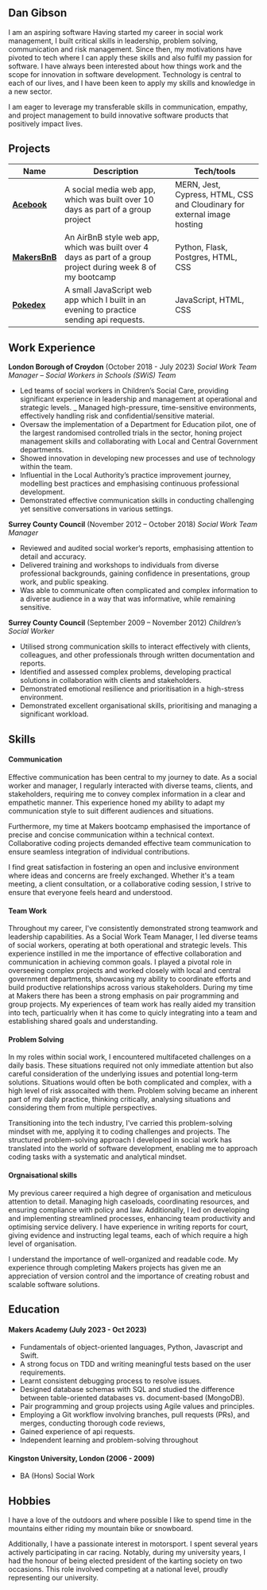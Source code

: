 ## Dan Gibson

I am an aspiring software Having started my career in social work management, I built critical skills in leadership, problem solving, communication and risk management. Since then, my motivations have pivoted to tech where I can apply these skills and also fulfil my passion for software. I have always been interested about how things work and the scope for innovation in software development. Technology is central to each of our lives, and I have been keen to apply my skills and knowledge in a new sector. 

I am eager to leverage my transferable skills in communication, empathy, and project management to build innovative software products that positively impact lives. 



## Projects

| Name                         | Description       | Tech/tools        |
| ---------------------------- | ----------------- | ----------------- |
| [**Acebook**](https://github.com/spcmarine/Acebook-Web-App) | A social media web app, which was built over 10 days as part of a group project | MERN, Jest, Cypress, HTML, CSS and Cloudinary for external image hosting              |
| [**MakersBnB**](https://github.com/spcmarine/MakersBnB) | An AirBnB style web app, which was built over 4 days as part of a group project during week 8 of my bootcamp  | Python, Flask, Postgres, HTML, CSS              |
| [**Pokedex**](https://github.com/spcmarine/Pokedex) | A small JavaScript web app which I built in an evening to practice sending api requests. | JavaScript, HTML, CSS |

## Work Experience

**London Borough of Croydon** 
(October 2018 - July 2023)
_Social Work Team Manager – Social Workers in Schools (SWiS) Team_ 

- Led teams of social workers in Children’s Social Care, providing significant experience in leadership and management at operational and strategic levels.
_ Managed high-pressure, time-sensitive environments, effectively handling risk and confidential/sensitive material.
- Oversaw the implementation of a Department for Education pilot, one of the largest randomised controlled trials in the sector, honing project management skills and collaborating with Local and Central Government departments. 
- Showed innovation in developing new processes and use of technology within the team. 
- Influential in the Local Authority’s practice improvement journey, modelling best practices and emphasising continuous professional development.
- Demonstrated effective communication skills in conducting challenging yet sensitive conversations in various settings.

**Surrey County Council** 
(November 2012 – October 2018)
_Social Work Team Manager_

- Reviewed and audited social worker’s reports, emphasising attention to detail and accuracy.
- Delivered training and workshops to individuals from diverse professional backgrounds, gaining confidence in presentations, group work, and public speaking.
- Was able to communicate often complicated and complex information to a diverse audience in a way that was informative, while remaining sensitive. 

**Surrey County Council** 
(September 2009 – November 2012)
_Children’s Social Worker_

- Utilised strong communication skills to interact effectively with clients, colleagues, and other professionals through written documentation and reports.
- Identified and assessed complex problems, developing practical solutions in collaboration with clients and stakeholders.
- Demonstrated emotional resilience and prioritisation in a high-stress environment.
- Demonstrated excellent organisational skills, prioritising and managing a significant workload. 


## Skills

#### Communication
Effective communication has been central to my journey to date. As a social worker and manager, I regularly interacted with diverse teams, clients, and stakeholders, requiring me to convey complex information in a clear and empathetic manner. This experience honed my ability to adapt my communication style to suit different audiences and situations. 

Furthermore, my time at Makers bootcamp emphasised the importance of precise and concise communication within a technical context. Collaborative coding projects demanded effective team communication to ensure seamless integration of individual contributions.

I find great satisfaction in fostering an open and inclusive environment where ideas and concerns are freely exchanged. Whether it's a team meeting, a client consultation, or a collaborative coding session, I strive to ensure that everyone feels heard and understood.

#### Team Work
Throughout my career, I've consistently demonstrated strong teamwork and leadership capabilities. As a Social Work Team Manager, I led diverse teams of social workers, operating at both operational and strategic levels. This experience instilled in me the importance of effective collaboration and communication in achieving common goals. I played a pivotal role in overseeing complex projects and worked closely with local and central government departments, showcasing my ability to coordinate efforts and build productive relationships across various stakeholders. During my time at Makers there has been a strong emphasis on pair programming and group projects. My experiences of team work has really aided my transition into tech, particualrly when it has come to quicly integrating into a team and establishing shared goals and understanding. 

#### Problem Solving

In my roles within social work, I encountered multifaceted challenges on a daily basis. These situations required not only immediate attention but also careful consideration of the underlying issues and potential long-term solutions. Situations would often be both complicated and complex, with a high level of risk assocaited with them. Problem solving became an inherent part of my daily practice, thinking critically, analysing situations and considering them from multiple perspectives. 

Transitioning into the tech industry, I've carried this problem-solving mindset with me, applying it to coding challenges and projects. The structured problem-solving approach I developed in social work has translated into the world of software development, enabling me to approach coding tasks with a systematic and analytical mindset.

#### Orgnaisational skills

My previous career required a high degree of organisation and meticulous attention to detail. Managing high caseloads, coordinating resources, and ensuring compliance with policy and law. Additionally, I led on developing and implementing streamlined processes, enhancing team productivity and optimising service delivery. I have experience in writing reports for court, giving evidence and instructing legal teams, each of which require a high level of organisation. 

I understand the importance of well-organized and readable code. My experience through completing Makers projects has given me an appreciation of version control and the importance of creating robust and scalable software solutions.


## Education

#### Makers Academy (July 2023 - Oct 2023)

- Fundamentals of object-oriented languages, Python, Javascript and Swift.
- A strong focus on TDD and writing meaningful tests based on the user requirements.
- Learnt consistent debugging process to resolve issues.
- Designed database schemas with SQL and studied the difference between table-oriented databases vs. document-based (MongoDB).
- Pair programming and group projects using Agile values and principles.
- Employing a Git workflow involving branches, pull requests (PRs), and merges, conducting thorough code reviews,
- Gained experience of api requests.
- Independent learning and problem-solving throughout

#### Kingston University, London (2006 - 2009)

- BA (Hons) Social Work

## Hobbies

I have a love of the outdoors and where possible I like to spend time in the mountains either riding my mountain bike or snowboard. 

Additionally, I have a passionate interest in motorsport. I spent several years actively participating in car racing. Notably, during my university years, I had the honour of being elected president of the karting society on two occasions. This role involved competing at a national level, proudly representing our university.
